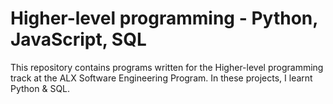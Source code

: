 # Higher-level programming - Python, JavaScript, SQL

This repository contains programs written for the Higher-level programming track at the ALX Software Engineering Program. In these projects, I learnt Python & SQL.
